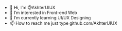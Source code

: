 - 👋 Hi, I’m @AkhterUIUX
- 👀 I’m interested in Front-end Web
- 🌱 I’m currently learning UI/UX Designing
- 📫 How to reach me just type github.com/AkhterUIUX
